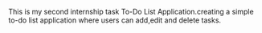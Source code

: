 This is my second internship task To-Do List Application.creating a simple to-do list application where users can add,edit and delete tasks.
